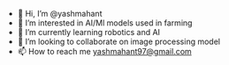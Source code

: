 - 👋 Hi, I’m @yashmahant
- 👀 I’m interested in AI/Ml models used in farming
- 🌱 I’m currently learning robotics and AI
- 💞️ I’m looking to collaborate on image processing model
- 📫 How to reach me yashmahant97@gmail.com

<!---
yashmahant/yashmahant is a ✨ special ✨ repository because its `README.md` (this file) appears on your GitHub profile.
You can click the Preview link to take a look at your changes.
--->
